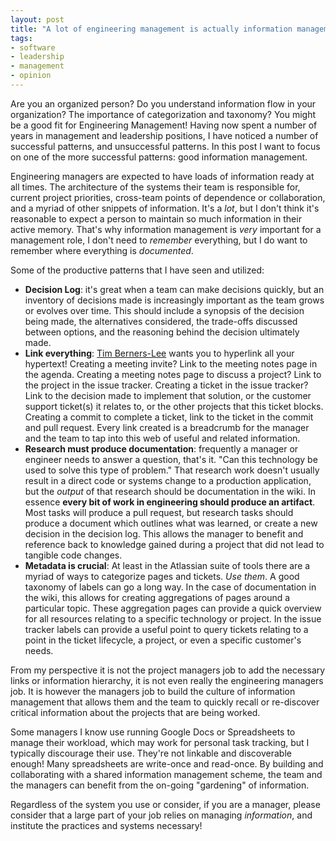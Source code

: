 ```yaml
---
layout: post
title: "A lot of engineering management is actually information management"
tags:
- software
- leadership
- management
- opinion
---
```


Are you an organized person? Do you understand information flow in your
organization? The importance of categorization and taxonomy? You might be a good
fit for Engineering Management! Having now spent a number of years in management
and leadership positions, I have noticed a number of successful patterns, and
unsuccessful patterns. In this post I want to focus on one of the more
successful patterns: good information management.

Engineering managers are expected to have loads of information ready
at all times. The architecture of the systems their team is responsible for,
current project priorities, cross-team points of dependence or collaboration,
and a myriad of other snippets of information. It's a _lot_, but I don't think
it's reasonable to expect a person to maintain so much information in their
active memory. That's why information management is _very_ important for a
management role, I don't need to _remember_ everything, but I do want to
remember where everything is _documented_.

Some of the productive patterns that I have seen and utilized:

* **Decision Log**: it's great when a team can make decisions quickly, but an
  inventory of decisions made is increasingly important as the team grows or
  evolves over time. This should include a synopsis of the decision being made,
  the alternatives considered, the trade-offs discussed between options, and
  the reasoning behind the decision ultimately made.
* **Link everything**: [Tim
  Berners-Lee](https://en.wikipedia.org/wiki/Tim_Berners-Lee) wants you to
  hyperlink all your hypertext! Creating a meeting invite? Link to the meeting
  notes page in the agenda. Creating a meeting notes page to discuss a project?
  Link to the project in the issue tracker. Creating a ticket in the issue
  tracker? Link to the decision made to implement that solution, or the
  customer support ticket(s) it relates to, or the other projects that this
  ticket blocks. Creating a commit to complete a ticket, link to the ticket in
  the commit and pull request. Every link created is a breadcrumb for the
  manager and the team to tap into this web of useful and related information.
* **Research must produce documentation**: frequently a manager or engineer needs
  to answer a question, that's it. "Can this technology be used to solve this
  type of problem." That research work doesn't usually result in a direct code
  or systems change to a production application, but the _output_ of that
  research should be documentation in the wiki. In essence **every bit of work
  in engineering should produce an artifact**. Most tasks will produce a pull
  request, but research tasks should produce a document which outlines what was
  learned, or create a new decision in the decision log. This allows the
  manager to benefit and reference back to knowledge gained during a project
  that did not lead to tangible code changes.
* **Metadata is crucial**: At least in the Atlassian suite of tools there are a
  myriad of ways to categorize pages and tickets. _Use them_. A good taxonomy
  of labels can go a long way. In the case of documentation in the wiki, this
  allows for creating aggregations of pages around a particular topic. These
  aggregation pages can provide a quick overview for all resources relating to
  a specific technology or project. In the issue tracker labels can provide a
  useful point to query tickets relating to a point in the ticket lifecycle, a
  project, or even a specific customer's needs.


From my perspective it is not the project managers job to add the necessary
links or information hierarchy, it is not even really the engineering managers
job. It is however the managers job to build the culture of information
management that allows them and the team to quickly recall or re-discover
critical information about the projects that are being worked.


Some managers I know use running Google Docs or Spreadsheets to manage their
workload, which may work for personal task tracking, but I typically discourage
their use. They're not linkable and discoverable enough! Many spreadsheets are
write-once and read-once. By building and collaborating with a shared
information management scheme, the team and the managers can benefit from the
on-going "gardening" of information.

Regardless of the system you use or consider, if you are a manager, please
consider that a large part of your job relies on managing _information_, and
institute the practices and systems necessary!

